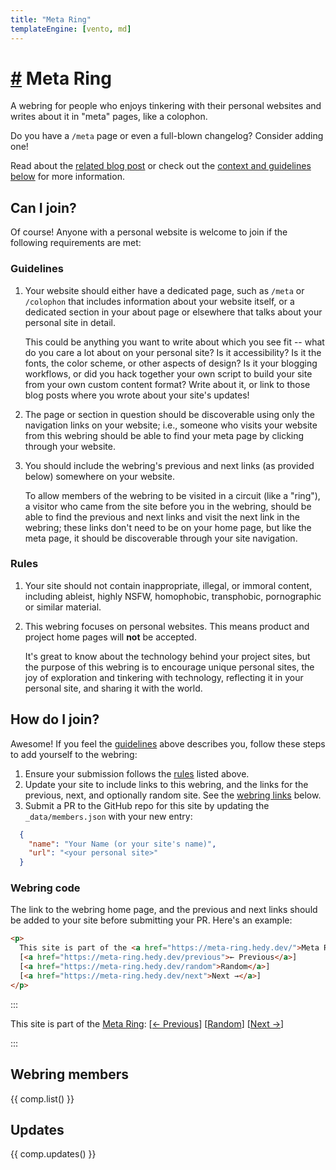 ```yaml
---
title: "Meta Ring"
templateEngine: [vento, md]
---
```


<h1><a href="#">#</a> Meta Ring</h1>

A webring for people who enjoys tinkering with their personal websites and
writes about it in "meta" pages, like a colophon.

Do you have a `/meta` page or even a full-blown changelog? Consider adding
one!

Read about the [related blog post](https://home.hedy.dev/posts/meta-pages/) or
check out the [context and guidelines below](#guidelines) for more information.

## Can I join?

Of course! Anyone with a personal website is welcome to join if the following
requirements are met:

### Guidelines

1. Your website should either have a dedicated page, such as `/meta` or
   `/colophon` that includes information about your website itself, or a
   dedicated section in your about page or elsewhere that talks about your
   personal site in detail.

   This could be anything you want to write about which you see fit -- what do
   you care a lot about on your personal site? Is it accessibility? Is it the
   fonts, the color scheme, or other aspects of design? Is it your blogging
   workflows, or did you hack together your own script to build your site from
   your own custom content format? Write about it, or link to those blog posts
   where you wrote about your site's updates!
1. The page or section in question should be discoverable using only the
   navigation links on your website; i.e., someone who visits your website
   from this webring should be able to find your meta page by clicking through
   your website.
1. You should include the webring's previous and next links (as provided below)
   somewhere on your website.

   To allow members of the webring to be visited in a circuit (like a "ring"),
   a visitor who came from the site before you in the webring, should be able to
   find the previous and next links and visit the next link in the webring;
   these links don't need to be on your home page, but like the meta page, it
   should be discoverable through your site navigation.

### Rules

1. Your site should not contain inappropriate, illegal, or immoral content,
   including ableist, highly NSFW, homophobic, transphobic, pornographic or
   similar material.
1. This webring focuses on personal websites. This means product and project
   home pages will **not** be accepted.

   It's great to know about the technology behind your project sites, but the
   purpose of this webring is to encourage unique personal sites, the joy of
   exploration and tinkering with technology, reflecting it in your personal
   site, and sharing it with the world.

## How do I join?

Awesome! If you feel the [guidelines](#guidelines) above describes you, follow
these steps to add yourself to the webring:

1. Ensure your submission follows the [rules](#rules) listed above.
1. Update your site to include links to this webring, and the links for the
   previous, next, and optionally random site. See the [webring
   links](#webring-code) below.
1. Submit a PR to the GitHub repo for this site by updating the
   `_data/members.json` with your new entry:
```json
  {
    "name": "Your Name (or your site's name)",
    "url": "<your personal site>"
  }
```

### Webring code

The link to the webring home page, and the previous and next links should be
added to your site before submitting your PR. Here's an example:

```html
<p>
  This site is part of the <a href="https://meta-ring.hedy.dev/">Meta Ring</a>:
  [<a href="https://meta-ring.hedy.dev/previous">← Previous</a>]
  [<a href="https://meta-ring.hedy.dev/random">Random</a>]
  [<a href="https://meta-ring.hedy.dev/next">Next →</a>]
</p>
```
:::
<p>
  This site is part of the <a href="https://meta-ring.hedy.dev/">Meta Ring</a>:
  [<a href="https://meta-ring.hedy.dev/previous">← Previous</a>]
  [<a href="https://meta-ring.hedy.dev/random">Random</a>]
  [<a href="https://meta-ring.hedy.dev/next">Next →</a>]
</p>
:::

## Webring members

{{ comp.list() }}

## Updates

{{ comp.updates() }}
